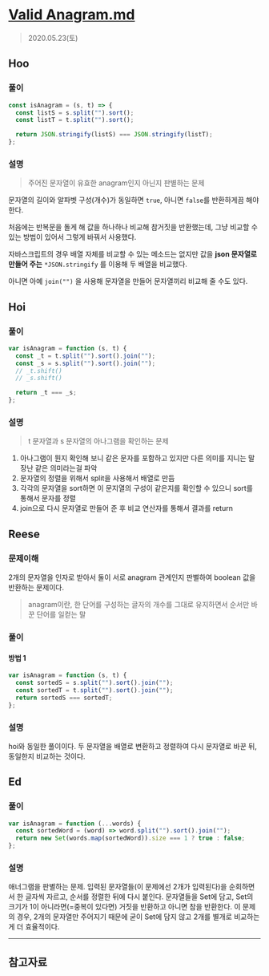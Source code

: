 # [Valid Anagram.md](https://leetcode.com/explore/interview/card/top-interview-questions-easy/127/strings/883/)

> 2020.05.23(토)

## Hoo

### 풀이

```js
const isAnagram = (s, t) => {
  const listS = s.split("").sort();
  const listT = t.split("").sort();

  return JSON.stringify(listS) === JSON.stringify(listT);
};
```

### 설명

> 주어진 문자열이 유효한 anagram인지 아닌지 판별하는 문제

문자열의 길이와 알파벳 구성(개수)가 동일하면 `true`, 아니면 `false`를 반환하게끔 해야 한다.

처음에는 반복문을 돌게 해 값을 하나하나 비교해 참거짓을 반환했는데, 그냥 비교할 수 있는 방법이 있어서 그렇게 바꿔서 사용했다.

자바스크립트의 경우 배열 자체를 비교할 수 있는 메소드는 없지만 값을 **json 문자열로 만들어 주는** `*JSON.stringify` 를 이용해 두 배열을 비교했다.

아니면 아예 `join("")` 을 사용해 문자열을 만들어 문자열끼리 비교해 줄 수도 있다.

## Hoi

### 풀이

```js
var isAnagram = function (s, t) {
  const _t = t.split("").sort().join("");
  const _s = s.split("").sort().join("");
  // _t.shift()
  // _s.shift()

  return _t === _s;
};
```

### 설명

> t 문자열과 s 문자열의 아나그램을 확인하는 문제

1. 아나그램이 뭔지 확인해 보니 같은 문자를 포함하고 있지만 다른 의미를 지니는 말장난 같은 의미라는걸 파악
2. 문자열의 정렬을 위해서 split을 사용해서 배열로 만듬
3. 각각의 문자열을 sort하면 이 문지열의 구성이 같은지를 확인할 수 있으니 sort를 통해서 문자를 정렬
4. join으로 다시 문자열로 만들어 준 후 비교 연산자를 통해서 결과를 return

## Reese

### 문제이해

2개의 문자열을 인자로 받아서 둘이 서로 anagram 관계인지 판별하여 boolean 값을 반환하는 문제이다.

> anagram이란, 한 단어를 구성하는 글자의 개수를 그대로 유지하면서 순서만 바꾼 단어를 일컫는 말

### 풀이

#### 방법 1

```js
var isAnagram = function (s, t) {
  const sortedS = s.split("").sort().join("");
  const sortedT = t.split("").sort().join("");
  return sortedS === sortedT;
};
```

### 설명

hoi와 동일한 풀이이다. 두 문자열을 배열로 변환하고 정렬하여 다시 문자열로 바꾼 뒤, 동일한지 비교하는 것이다.

## Ed

### 풀이

```js
var isAnagram = function (...words) {
  const sortedWord = (word) => word.split("").sort().join("");
  return new Set(words.map(sortedWord)).size === 1 ? true : false;
};
```

### 설명

애너그램을 판별하는 문제. 입력된 문자열들(이 문제에선 2개가 입력된다)을 순회하면서 한 글자씩 자르고, 순서를 정렬한 뒤에 다시 붙인다. 문자열들을 Set에 담고, Set의 크기가 1이 아니라면(=중복이 있다면) 거짓을 반환하고 아니면 참을 반환한다. 이 문제의 경우, 2개의 문자열만 주어지기 때문에 굳이 Set에 담지 않고 2개를 별개로 비교하는게 더 효율적이다.

---

## 참고자료

